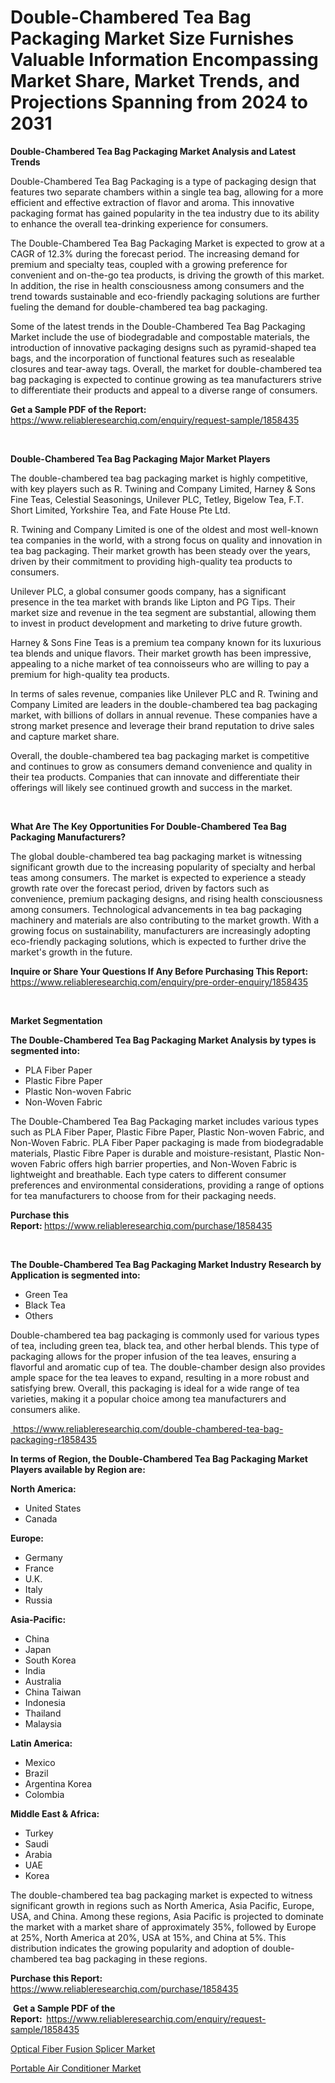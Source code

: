 <p><h1>Double-Chambered Tea Bag Packaging Market Size Furnishes Valuable Information Encompassing Market Share, Market Trends, and Projections Spanning from 2024 to 2031</h1></p><p><strong>Double-Chambered Tea Bag Packaging Market Analysis and Latest Trends</strong></p>
<p><p>Double-Chambered Tea Bag Packaging is a type of packaging design that features two separate chambers within a single tea bag, allowing for a more efficient and effective extraction of flavor and aroma. This innovative packaging format has gained popularity in the tea industry due to its ability to enhance the overall tea-drinking experience for consumers.</p><p>The Double-Chambered Tea Bag Packaging Market is expected to grow at a CAGR of 12.3% during the forecast period. The increasing demand for premium and specialty teas, coupled with a growing preference for convenient and on-the-go tea products, is driving the growth of this market. In addition, the rise in health consciousness among consumers and the trend towards sustainable and eco-friendly packaging solutions are further fueling the demand for double-chambered tea bag packaging.</p><p>Some of the latest trends in the Double-Chambered Tea Bag Packaging Market include the use of biodegradable and compostable materials, the introduction of innovative packaging designs such as pyramid-shaped tea bags, and the incorporation of functional features such as resealable closures and tear-away tags. Overall, the market for double-chambered tea bag packaging is expected to continue growing as tea manufacturers strive to differentiate their products and appeal to a diverse range of consumers.</p></p>
<p><strong>Get a Sample PDF of the Report:&nbsp;</strong> <a href="https://www.reliableresearchiq.com/enquiry/request-sample/1858435">https://www.reliableresearchiq.com/enquiry/request-sample/1858435</a></p>
<p>&nbsp;</p>
<p><strong>Double-Chambered Tea Bag Packaging Major Market Players</strong></p>
<p><p>The double-chambered tea bag packaging market is highly competitive, with key players such as R. Twining and Company Limited, Harney & Sons Fine Teas, Celestial Seasonings, Unilever PLC, Tetley, Bigelow Tea, F.T. Short Limited, Yorkshire Tea, and Fate House Pte Ltd.</p><p>R. Twining and Company Limited is one of the oldest and most well-known tea companies in the world, with a strong focus on quality and innovation in tea bag packaging. Their market growth has been steady over the years, driven by their commitment to providing high-quality tea products to consumers.</p><p>Unilever PLC, a global consumer goods company, has a significant presence in the tea market with brands like Lipton and PG Tips. Their market size and revenue in the tea segment are substantial, allowing them to invest in product development and marketing to drive future growth.</p><p>Harney & Sons Fine Teas is a premium tea company known for its luxurious tea blends and unique flavors. Their market growth has been impressive, appealing to a niche market of tea connoisseurs who are willing to pay a premium for high-quality tea products.</p><p>In terms of sales revenue, companies like Unilever PLC and R. Twining and Company Limited are leaders in the double-chambered tea bag packaging market, with billions of dollars in annual revenue. These companies have a strong market presence and leverage their brand reputation to drive sales and capture market share.</p><p>Overall, the double-chambered tea bag packaging market is competitive and continues to grow as consumers demand convenience and quality in their tea products. Companies that can innovate and differentiate their offerings will likely see continued growth and success in the market.</p></p>
<p>&nbsp;</p>
<p><strong>What Are The Key Opportunities For Double-Chambered Tea Bag Packaging Manufacturers?</strong></p>
<p><p>The global double-chambered tea bag packaging market is witnessing significant growth due to the increasing popularity of specialty and herbal teas among consumers. The market is expected to experience a steady growth rate over the forecast period, driven by factors such as convenience, premium packaging designs, and rising health consciousness among consumers. Technological advancements in tea bag packaging machinery and materials are also contributing to the market growth. With a growing focus on sustainability, manufacturers are increasingly adopting eco-friendly packaging solutions, which is expected to further drive the market's growth in the future.</p></p>
<p><strong>Inquire or Share Your Questions If Any Before Purchasing This Report:</strong> <a href="https://www.reliableresearchiq.com/enquiry/pre-order-enquiry/1858435">https://www.reliableresearchiq.com/enquiry/pre-order-enquiry/1858435</a></p>
<p>&nbsp;</p>
<p><strong>Market Segmentation</strong></p>
<p><strong>The Double-Chambered Tea Bag Packaging Market Analysis by types is segmented into:</strong></p>
<p><ul><li>PLA Fiber Paper</li><li>Plastic Fibre Paper</li><li>Plastic Non-woven Fabric</li><li>Non-Woven Fabric</li></ul></p>
<p><p>The Double-Chambered Tea Bag Packaging market includes various types such as PLA Fiber Paper, Plastic Fibre Paper, Plastic Non-woven Fabric, and Non-Woven Fabric. PLA Fiber Paper packaging is made from biodegradable materials, Plastic Fibre Paper is durable and moisture-resistant, Plastic Non-woven Fabric offers high barrier properties, and Non-Woven Fabric is lightweight and breathable. Each type caters to different consumer preferences and environmental considerations, providing a range of options for tea manufacturers to choose from for their packaging needs.</p></p>
<p><strong>Purchase this Report:&nbsp;</strong><a href="https://www.reliableresearchiq.com/purchase/1858435">https://www.reliableresearchiq.com/purchase/1858435</a></p>
<p>&nbsp;</p>
<p><strong>The Double-Chambered Tea Bag Packaging Market Industry Research by Application is segmented into:</strong></p>
<p><ul><li>Green Tea</li><li>Black Tea</li><li>Others</li></ul></p>
<p><p>Double-chambered tea bag packaging is commonly used for various types of tea, including green tea, black tea, and other herbal blends. This type of packaging allows for the proper infusion of the tea leaves, ensuring a flavorful and aromatic cup of tea. The double-chamber design also provides ample space for the tea leaves to expand, resulting in a more robust and satisfying brew. Overall, this packaging is ideal for a wide range of tea varieties, making it a popular choice among tea manufacturers and consumers alike.</p></p>
<p><a href="https://www.reliableresearchiq.com/double-chambered-tea-bag-packaging-r1858435">&nbsp;https://www.reliableresearchiq.com/double-chambered-tea-bag-packaging-r1858435</a></p>
<p><strong>In terms of Region, the Double-Chambered Tea Bag Packaging Market Players available by Region are:</strong></p>
<p>
    <p> <strong> North America: </strong>
        <ul>
            <li>United States</li>
            <li>Canada</li>
        </ul>
        </p> 
    <p> <strong> Europe: </strong>
        <ul>
            <li>Germany</li>
            <li>France</li>
            <li>U.K.</li>
            <li>Italy</li>
            <li>Russia</li>
        </ul>
        </p> 
    <p> <strong> Asia-Pacific: </strong>
        <ul>
            <li>China</li>
            <li>Japan</li>
            <li>South Korea</li>
            <li>India</li>
            <li>Australia</li>
            <li>China Taiwan</li>
            <li>Indonesia</li>
            <li>Thailand</li>
            <li>Malaysia</li>
        </ul>
        </p> 
    <p> <strong> Latin America: </strong>
        <ul>
            <li>Mexico</li>
            <li>Brazil</li>
            <li>Argentina Korea</li>
            <li>Colombia</li>
        </ul>
        </p> 
    <p> <strong> Middle East & Africa: </strong>
        <ul>
            <li>Turkey</li>
            <li>Saudi</li>
            <li>Arabia</li>
            <li>UAE</li>
            <li>Korea</li>
        </ul>
    </p>
    </p>
<p><p>The double-chambered tea bag packaging market is expected to witness significant growth in regions such as North America, Asia Pacific, Europe, USA, and China. Among these regions, Asia Pacific is projected to dominate the market with a market share of approximately 35%, followed by Europe at 25%, North America at 20%, USA at 15%, and China at 5%. This distribution indicates the growing popularity and adoption of double-chambered tea bag packaging in these regions.</p></p>
<p><strong>Purchase this Report: </strong><a href="https://www.reliableresearchiq.com/purchase/1858435">https://www.reliableresearchiq.com/purchase/1858435</a></p>
<p>&nbsp;<strong>Get a Sample PDF of the Report:&nbsp;&nbsp;</strong><a href="https://www.reliableresearchiq.com/enquiry/request-sample/1858435">https://www.reliableresearchiq.com/enquiry/request-sample/1858435</a></p>
<p><strong></strong></p>
<p><p><a href="https://medium.com/@edwinmurray1960/analyzing-optical-fiber-fusion-splicer-market-dynamics-and-growth-drivers-and-forecasted-for-period-ebbbc740d3db">Optical Fiber Fusion Splicer Market</a></p><p><a href="https://medium.com/@yvonnecrona/portable-air-conditioner-market-investigation-industry-evolution-and-forecast-till-2031-c8a1bd7d664d">Portable Air Conditioner Market</a></p></p>